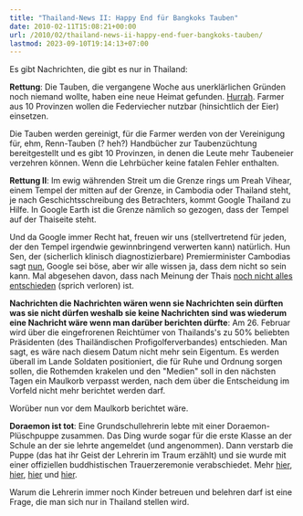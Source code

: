 ```yaml
---
title: "Thailand-News II: Happy End für Bangkoks Tauben"
date: 2010-02-11T15:08:21+00:00
url: /2010/02/thailand-news-ii-happy-end-fuer-bangkoks-tauben/
lastmod: 2023-09-10T19:14:13+07:00
---
```

Es gibt Nachrichten, die gibt es nur in Thailand:

**Rettung**: Die Tauben, die vergangene Woche aus unerklärlichen Gründen noch niemand wollte, haben eine neue Heimat gefunden. [Hurrah][1]. Farmer aus 10 Provinzen wollen die Federviecher nutzbar (hinsichtlich der Eier) einsetzen.

Die Tauben werden gereinigt, für die Farmer werden von der Vereinigung für, ehm, Renn-Tauben (? heh?) Handbücher zur Taubenzüchtung bereitgestellt und es gibt 10 Provinzen, in denen die Leute mehr Taubeneier verzehren können. Wenn die Lehrbücher keine fatalen Fehler enthalten.

**Rettung II**: Im ewig währenden Streit um die Grenze rings um Preah Vihear, einem Tempel der mitten auf der Grenze, in Cambodia oder Thailand steht, je nach Geschichtsschreibung des Betrachters, kommt Google Thailand zu Hilfe. In Google Earth ist die Grenze nämlich so gezogen, dass der Tempel auf der Thaiseite steht.

Und da Google immer Recht hat, freuen wir uns (stellvertretend für jeden, der den Tempel irgendwie gewinnbringend verwerten kann) natürlich. Hun Sen, der (sicherlich klinisch diagnostizierbare) Premierminister Cambodias sagt [nun][2], Google sei böse, aber wir alle wissen ja, dass dem nicht so sein kann. Mal abgesehen davon, dass nach Meinung der Thais [noch nicht alles entschieden][3] (sprich verloren) ist.

**Nachrichten die Nachrichten wären wenn sie Nachrichten sein dürften was sie nicht dürfen weshalb sie keine Nachrichten sind was wiederum eine Nachricht wäre wenn man darüber berichten dürfte**: Am 26. Februar wird über die eingefrorenen Reichtümer von Thailands's zu 50% beliebten Präsidenten (des Thailändischen Profigolferverbandes) entschieden. Man sagt, es wäre nach diesem Datum nicht mehr sein Eigentum. Es werden überall im Lande Soldaten positioniert, die für Ruhe und Ordnung sorgen sollen, die Rothemden krakelen und den "Medien" soll in den nächsten Tagen ein Maulkorb verpasst werden, nach dem über die Entscheidung im Vorfeld nicht mehr berichtet werden darf.

Worüber nun vor dem Maulkorb berichtet wäre.

**Doraemon ist tot**: Eine Grundschullehrerin lebte mit einer Doraemon-Plüschpuppe zusammen. Das Ding wurde sogar für die erste Klasse an der Schule an der sie lehrte angemeldet (und angenommen). Dann verstarb die Puppe (das hat ihr Geist der Lehrerin im Traum erzählt) und sie wurde mit einer offiziellen buddhistischen Trauerzeremonie verabschiedet. Mehr [hier][4], [hier][5], [hier][6] und [hier][7].

Warum die Lehrerin immer noch Kinder betreuen und belehren darf ist eine Frage, die man sich nur in Thailand stellen wird.

 [1]: http://www.nationmultimedia.com/home/2010/02/07/national/Farmers-offer-to-take-Sanam-Luang-pigeons-30121974.html
 [2]: http://www.reuters.com/article/idUSSGE61406G20100205
 [3]: http://www.nationmultimedia.com/2010/02/11/politics/politics_30122347.php
 [4]: http://pantip.com/cafe/chalermthai/topic/A8841230/A8841230.html
 [5]: http://hilight.kapook.com/view/45972
 [6]: http://www.youtube.com/watch?v=NNFv7PN7P-Y "Video"
 [7]: http://www.youtube.com/watch?v=fRwM1X77YrA "Video"
